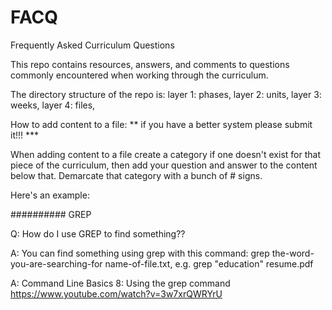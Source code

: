 # FACQ
Frequently Asked Curriculum Questions

This repo contains resources, answers, and comments to questions
commonly encountered when working through the curriculum.

The directory structure of the repo is:
layer 1: phases,
layer 2: units,
layer 3: weeks,
layer 4: files,


How to add content to a file: ** if you have a better system please submit it!!! ***

When adding content to a file create a category if one doesn't exist for that piece of the curriculum, then add your question and answer to the content below that. Demarcate that category with a bunch of # signs.

Here's an example:

########## GREP

Q: How do I use GREP to find something??

A: You can find something using grep with this command:  grep the-word-you-are-searching-for name-of-file.txt, e.g. grep "education" resume.pdf

A: Command Line Basics 8: Using the grep command https://www.youtube.com/watch?v=3w7xrQWRYrU

